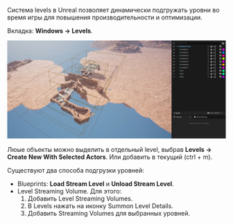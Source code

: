 Система levels в Unreal позволяет динамически подгружать уровни во время игры для повышения производительности и оптимизации.

Вкладка: **Windows -> Levels**.

![](Files/Images/Pasted%20image%2020221218131647.png)

Люые объекты можно выделить в отдельный level, выбрав **Levels -> Create New With Selected Actors**. Или добавить в текущий (ctrl + m).

Существуют два способа подгрузки уровней:
- Blueprints: **Load Stream Level** и **Unload Stream Level**.
- Level Streaming Volume. Для этого:
   1. Добавить Level Streaming Volumes.
   2. В Levels нажать на иконку Summon Level Details.
   3. Добавить Streaming Volumes для выбранных уровней.